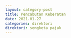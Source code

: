 ```yaml
---
layout: category-post
title: Pencabutan Keberatan
date: 2021-01-27
categories: direktori
direktori: sengketa pajak
---
```

